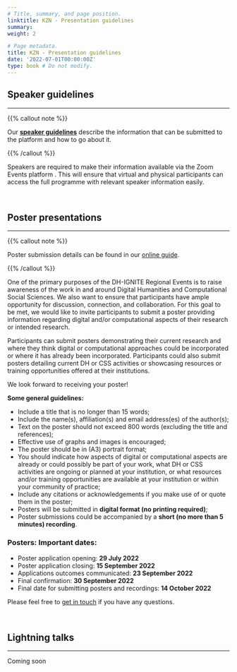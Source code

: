 ```yaml
---
# Title, summary, and page position.
linktitle: KZN - Presentation guidelines
summary: 
weight: 2

# Page metadata.
title: KZN - Presentation guidelines
date: '2022-07-01T00:00:00Z'
type: book # Do not modify.
---
```


## Speaker guidelines
---

{{% callout note %}}

Our __[speaker guidelines](https://docs.google.com/document/d/133MyTNC29b4DoWw_1pPFpRcLOXohuX43dxgBYs46dCw/edit?usp=sharing)__ describe the information that can be submitted to the platform and how to go about it.

{{% /callout %}}

Speakers are required to make their information available via the Zoom Events platform . This will ensure that virtual and physical participants can access the full programme with relevant speaker information easily.

</br>


## Poster presentations
---

{{% callout note %}}

Poster submission details can be found in our [online guide](https://docs.google.com/document/d/1QtcBqRO0oIX1LbI65a2A-o7ER6-L6L1Dv6PYpuj_jkU/edit?usp=sharing).

{{% /callout %}}

One of the primary purposes of the DH-IGNITE Regional Events is to raise awareness of the work in and around Digital Humanities and Computational Social Sciences. We also want to ensure that participants have ample opportunity for discussion, connection, and collaboration. For this goal to be met, we would like to invite participants to submit a poster providing information regarding digital and/or computational aspects of their research or intended research. 

Participants can submit posters demonstrating their current research and where they think digital or computational approaches could be incorporated or where it has already been incorporated. Participants could also submit posters detailing current DH or CSS activities or showcasing resources or training opportunities offered at their institutions. 

We look forward to receiving your poster! 


**Some general guidelines:**

- Include a title that is no longer than 15 words;
- Include the name(s), affiliation(s) and email address(es) of the author(s);
- Text on the poster should not exceed 800 words (excluding the title and references);
- Effective use of graphs and images is encouraged;
- The poster should be in (A3) portrait format;
- You should indicate how aspects of digital or computational aspects are already or could possibly be part of your work, what DH or CSS activities are ongoing or planned at your institution, or what resources and/or training opportunities are available at your institution or within your community of practice;
- Include any citations or acknowledgements if you make use of or quote them in the poster;
- Posters will be submitted in **digital format (no printing required)**;
- Poster submissions could be accompanied by a **short (no more than 5 minutes) recording**.


### Posters: Important dates:

- Poster application opening: **29 July 2022**
- Poster application closing: **15 September 2022**
- Applications outcomes communicated: **23 September 2022**
- Final confirmation: **30 September 2022**
- Final date for submitting posters and recordings: **14 October 2022**

Please feel free to [get in touch](../..contact) if you have any questions. 

<br>

## Lightning talks
---

Coming soon